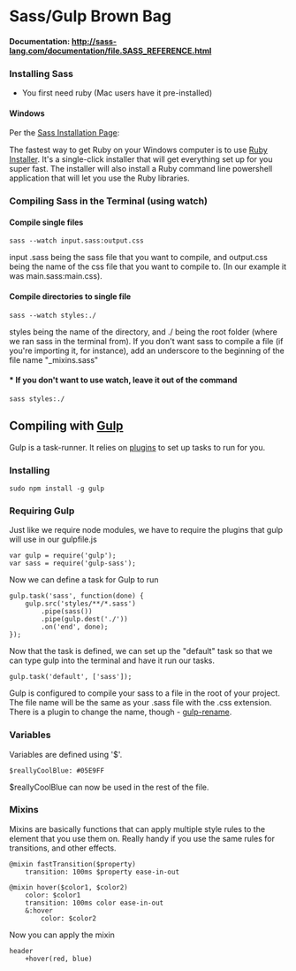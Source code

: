 # Sass/Gulp Brown Bag
#### Documentation: http://sass-lang.com/documentation/file.SASS_REFERENCE.html
### Installing Sass

 * You first need ruby (Mac users have it pre-installed)
 #### Windows
 Per the [Sass Installation Page](http://sass-lang.com/install):

 The fastest way to get Ruby on your Windows computer is to use [Ruby Installer](http://rubyinstaller.org/). It's a single-click installer that will get everything set up for you super fast.
The installer will also install a Ruby command line powershell application that will let you use the Ruby libraries.

### Compiling Sass in the Terminal (using watch)
#### Compile single files
```
sass --watch input.sass:output.css
```
input .sass being the sass file that you want to compile, and output.css being the name of the css file that you want to compile to. (In our example it was main.sass:main.css).
#### Compile directories to single file
```
sass --watch styles:./
```
styles being the name of the directory, and ./ being the root folder (where we ran sass in the terminal from).
If you don't want sass to compile a file (if you're importing it, for instance), add an underscore to the beginning of the file name "\_mixins.sass"

#### * If you don't want to use watch, leave it out of the command
```
sass styles:./
```
## Compiling with [Gulp](http://gulpjs.com/)
Gulp is a task-runner. It relies on [plugins](http://gulpjs.com/plugins/) to set up tasks to run for you.
### Installing
```
sudo npm install -g gulp
```
### Requiring Gulp
Just like we require node modules, we have to require the plugins that gulp will use in our gulpfile.js
```
var gulp = require('gulp');
var sass = require('gulp-sass');
```
Now we can define a task for Gulp to run
```
gulp.task('sass', function(done) {
    gulp.src('styles/**/*.sass')
        .pipe(sass())
        .pipe(gulp.dest('./'))
        .on('end', done);
});
```

Now that the task is defined, we can set up the "default" task so that we can type gulp into the terminal and have it run our tasks.
```
gulp.task('default', ['sass']);
```
Gulp is configured to compile your sass to a file in the root of your project.
The file name will be the same as your .sass file with the .css extension. There is a plugin to change the name, though - [gulp-rename](https://npmjs.org/package/gulp-rename/).

### Variables
Variables are defined using '$'.
```
$reallyCoolBlue: #05E9FF
```
$reallyCoolBlue can now be used in the rest of the file.

### Mixins
Mixins are basically functions that can apply multiple style rules to the element that you use them on. Really handy if you use the same rules for transitions, and other effects.
```
@mixin fastTransition($property)
    transition: 100ms $property ease-in-out
```
```
@mixin hover($color1, $color2)
    color: $color1
    transition: 100ms color ease-in-out
    &:hover
        color: $color2
```
Now you can apply the mixin
```
header
    +hover(red, blue)
```
